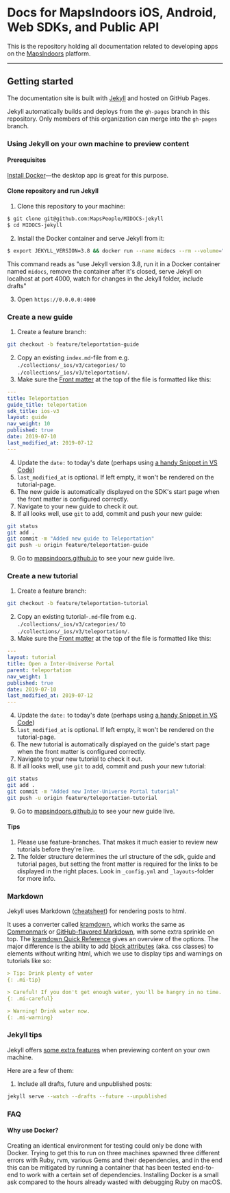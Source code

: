 # Docs for MapsIndoors iOS, Android, Web SDKs, and Public API

This is the repository holding all documentation related to developing apps on the [MapsIndoors](https://www.mapspeople.com/mapsindoors/) platform.

---

## Getting started

The documentation site is built with [Jekyll](https://jekyllrb.com) and hosted on GitHub Pages.

Jekyll automatically builds and deploys from the `gh-pages` branch in this repository. Only members of this organization can merge into the `gh-pages` branch.

### Using Jekyll on your own machine to preview content

#### Prerequisites

[Install Docker](https://www.docker.com/products/docker-desktop)—the desktop app is great for this purpose.

#### Clone repository and run Jekyll 

1. Clone this repository to your machine: 

  ```bash
  $ git clone git@github.com:MapsPeople/MIDOCS-jekyll
  $ cd MIDOCS-jekyll
  ```

2. Install the Docker container and serve Jekyll from it:

  ```bash
  $ export JEKYLL_VERSION=3.8 && docker run --name midocs --rm --volume="$PWD:/srv/jekyll" -p 4000:4000 -it jekyll/jekyll:$JEKYLL_VERSION jekyll serve --watch --drafts
  ```
  
  This command reads as "use Jekyll version 3.8, run it in a Docker container named `midocs`, remove the container after it's closed, serve Jekyll on localhost at port 4000, watch for changes in the Jekyll folder, include drafts"

3. Open `https://0.0.0.0:4000`

### Create a new guide

1. Create a feature branch:

  ```bash
  git checkout -b feature/teleportation-guide
  ```

2. Copy an existing `index.md`-file from e.g. `./collections/_ios/v3/categories/` to `./collections/_ios/v3/teleportation/`.
3. Make sure the [Front matter](https://jekyllrb.com/docs/step-by-step/03-front-matter/) at the top of the file is formatted like this:

  ```yaml
  ---
  title: Teleportation
  guide_title: teleportation
  sdk_title: ios-v3
  layout: guide
  nav_weight: 10
  published: true
  date: 2019-07-10
  last_modified_at: 2019-07-12
  ---
  ```

4. Update the `date:` to today's date (perhaps using [a handy Snippet in VS Code](https://marketplace.visualstudio.com/items?itemName=jsynowiec.vscode-insertdatestring))
5. `last_modified_at` is optional. If left empty, it won't be rendered on the tutorial-page.
6. The new guide is automatically displayed on the SDK's start page when the front matter is configured correctly.
7. Navigate to your new guide to check it out.
8. If all looks well, use `git` to add, commit and push your new guide:

  ```bash
  git status
  git add .
  git commit -m "Added new guide to Teleportation"
  git push -u origin feature/teleportation-guide
  ```

9. Go to [mapsindoors.github.io](https://mapsindoors.github.io) to see your new guide live.

### Create a new tutorial

1. Create a feature branch:

  ```bash
  git checkout -b feature/teleportation-tutorial
  ```

2. Copy an existing tutorial-`.md`-file from e.g. `./collections/_ios/v3/categories/` to `./collections/_ios/v3/teleportation/`.
3. Make sure the [Front matter](https://jekyllrb.com/docs/step-by-step/03-front-matter/) at the top of the file is formatted like this:

  ```yaml
  ---
  layout: tutorial
  title: Open a Inter-Universe Portal
  parent: teleportation
  nav_weight: 1
  published: true
  date: 2019-07-10
  last_modified_at: 2019-07-12
  ---
  ```

4. Update the `date:` to today's date (perhaps using [a handy Snippet in VS Code](https://marketplace.visualstudio.com/items?itemName=jsynowiec.vscode-insertdatestring))
5. `last_modified_at` is optional. If left empty, it won't be rendered on the tutorial-page.
6. The new tutorial is automatically displayed on the guide's start page when the front matter is configured correctly.
7. Navigate to your new tutorial to check it out.
8. If all looks well, use `git` to add, commit and push your new tutorial:

  ```bash
  git status
  git add .
  git commit -m "Added new Inter-Universe Portal tutorial"
  git push -u origin feature/teleportation-tutorial
  ```

9. Go to [mapsindoors.github.io](https://mapsindoors.github.io) to see your new guide live.

#### Tips

1. Please use feature-branches. That makes it much easier to review new tutorials before they're live.
1. The folder structure determines the url structure of the sdk, guide and tutorial pages, but setting the front matter is required for the links to be displayed in the right places. Look in `_config.yml` and `_layouts`-folder for more info.

### Markdown

Jekyll uses Markdown ([cheatsheet](https://github.com/adam-p/markdown-here/wiki/Markdown-Cheatsheet)) for rendering posts to html.

It uses a converter called [kramdown](https://kramdown.gettalong.org/index.html), which works the same as [Commonmark](https://commonmark.org) or [GitHub-flavored Markdown](https://help.github.com/en/articles/basic-writing-and-formatting-syntax), with some extra sprinkle on top. The [kramdown Quick Reference](https://kramdown.gettalong.org/quickref.html) gives an overview of the options. The major difference is the ability to add [block attributes](https://kramdown.gettalong.org/quickref.html#block-attributes) (aka. css classes) to elements without writing html, which we use to display tips and warnings on tutorials like so:

```markdown
> Tip: Drink plenty of water
{: .mi-tip}

> Careful! If you don't get enough water, you'll be hangry in no time.
{: .mi-careful}

> Warning! Drink water now.
{: .mi-warning}
```

### Jekyll tips

Jekyll offers [some extra features](https://jekyllrb.com/docs/usage/) when previewing content on your own machine.

Here are a few of them:

1. Include all drafts, future and unpublished posts:
  ```bash
  jekyll serve --watch --drafts --future --unpublished
  ```

### FAQ

#### Why use Docker?

Creating an identical environment for testing could only be done with Docker. Trying to get this to run on three machines spawned three different errors with Ruby, rvm, various Gems and their dependencies, and in the end this can be mitigated by running a container that has been tested end-to-end to work with a certain set of dependencies. Installing Docker is a small ask compared to the hours already wasted with debugging Ruby on macOS.
